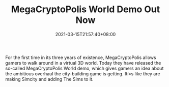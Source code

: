 ﻿---
title: "MegaCryptoPolis World Demo Out Now"
date: 2021-03-15T21:57:40+08:00
lastmod: 2021-03-15T16:45:40+08:00
draft: false
authors: ["Jane"]
description: "For the first time in its three years of existence, MegaCryptoPolis allows gamers to walk around in a virtual 3D world. Today they have released the so-called MegaCryptoPolis World demo, which gives gamers an idea about the ambitious overhaul the city-building game is getting. Ití»s like they are making Simcity and adding The Sims to it."
featuredImage: "megacryptopolis-world-demo-out-now.png"
tags: ["Action","Play to Earn"]
categories: ["news"]
news: ["Action"]
weight: 
lightgallery: true
pinned: false
recommend: false
recommend1: false
---

For the first time in its three years of existence, MegaCryptoPolis allows gamers to walk around in a virtual 3D world. Today they have released the so-called MegaCryptoPolis World demo, which gives gamers an idea about the ambitious overhaul the city-building game is getting. Ití»s like they are making Simcity and adding The Sims to it.

<!--more-->

